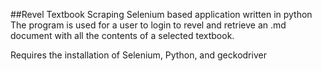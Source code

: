 ##Revel Textbook Scraping
Selenium based application written in python
The program is used for a user to login to revel and retrieve an .md document with all the contents of a selected textbook.

Requires the installation of Selenium, Python, and geckodriver